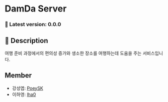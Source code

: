 # DamDa Server

### 🚀 Latest version: 0.0.0

## 🚩 Description

여행 준비 과정에서의 편의성 증가와 생소한 장소를 여행하는데 도움을 주는 서비스입니다.

## Member

- 강성엽: [PoeySK](https://github.com/PoeySK)
- 이하영: [lha0](https://github.com/lha0)
